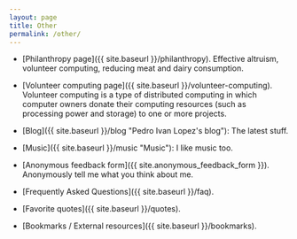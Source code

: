 ```yaml
---
layout: page
title: Other
permalink: /other/
---
```


- [Philanthropy page]({{ site.baseurl }}/philanthropy). Effective altruism,
  volunteer computing, reducing meat and dairy consumption.

- [Volunteer computing page]({{ site.baseurl }}/volunteer-computing).
  Volunteer computing is a type of distributed computing in which computer
  owners donate their computing resources (such as processing power and
  storage) to one or more projects.

- [Blog]({{ site.baseurl }}/blog "Pedro Ivan Lopez's blog"): The latest stuff.

- [Music]({{ site.baseurl }}/music "Music"): I like music too.

- [Anonymous feedback form]({{ site.anonymous_feedback_form }}).  Anonymously
  tell me what you think about me.

- [Frequently Asked Questions]({{ site.baseurl }}/faq).

- [Favorite quotes]({{ site.baseurl }}/quotes).

- [Bookmarks / External resources]({{ site.baseurl }}/bookmarks).
